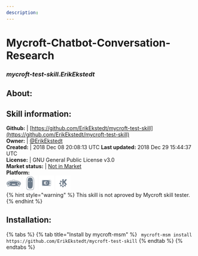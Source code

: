 ```yaml
---  
description:   
---  
```

# Mycroft-Chatbot-Conversation-Research  
### _mycroft-test-skill.ErikEkstedt_  
## About:  


## Skill information:  
**Github:** | [https://github.com/ErikEkstedt/mycroft-test-skill](https://github.com/ErikEkstedt/mycroft-test-skill)  
**Owner:** | [@ErikEkstedt](https://github.com/ErikEkstedt)  
**Created:** | 2018 Dec 08 20:08:13 UTC  **Last updated:** 2018 Dec 29 15:44:37 UTC  
**License:** | GNU General Public License v3.0  
**Market status:** | [Not in Market](https://market.mycroft.ai/skill/)  
**Platform:**  
 ![](../.gitbook/assets/mark-1-icon.png)  ![](../.gitbook/assets/mark-2-icon.png)  ![](../.gitbook/assets/picroft-icon.png)  ![](../.gitbook/assets/kde.png)   
{% hint style="warning" %}
This skill is not aproved by Mycroft skill tester.
{% endhint %}
    
## Installation:  
{% tabs %}
{% tab title="Install by mycroft-msm" %}
``` mycroft-msm install https://github.com/ErikEkstedt/mycroft-test-skill```
{% endtab %}
  {% endtabs %}
  